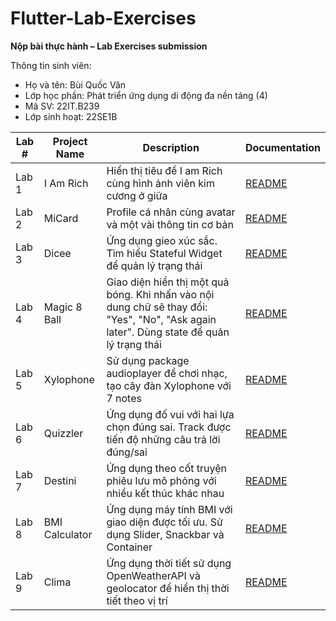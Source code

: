 # Flutter-Lab-Exercises

**Nộp bài thực hành – Lab Exercises submission**

Thông tin sinh viên:

- Họ và tên: Bùi Quốc Văn
- Lớp học phần: Phát triển ứng dụng di động đa nền tảng (4)
- Mã SV: 22IT.B239
- Lớp sinh hoạt: 22SE1B

| Lab # | Project Name | Description | Documentation |
|-------|--------------|-------------|---------------|
| Lab 1 | I Am Rich | Hiển thị tiêu đề I am Rich cùng hình ảnh viên kim cương ở giữa | [README](lab1_i_am_rich/README.md) |
| Lab 2 | MiCard | Profile cá nhân cùng avatar và một vài thông tin cơ bản | [README](lab2_mi_card/README.md) |
| Lab 3 | Dicee | Ứng dụng gieo xúc sắc. Tìm hiểu Stateful Widget để quản lý trạng thái | [README](lab3_dicee/README.md) |
| Lab 4 | Magic 8 Ball | Giao diện hiển thị một quả bóng. Khi nhấn vào nội dung chữ sẽ thay đổi: "Yes", "No", "Ask again later". Dùng state để quản lý trạng thái | [README](lab4_magicball/README.md) |
| Lab 5 | Xylophone | Sử dụng package audioplayer để chơi nhạc, tạo cây đàn Xylophone với 7 notes | [README](lab5_xylophone/README.md) |
| Lab 6 | Quizzler | Ứng dụng đố vui với hai lựa chọn đúng sai. Track được tiến độ những câu trả lời đúng/sai | [README](lab6_quizzler/README.md) |
| Lab 7 | Destini | Ứng dụng theo cốt truyện phiêu lưu mô phỏng với nhiều kết thúc khác nhau | [README](lab7_destini/README.md) |
| Lab 8 | BMI Calculator | Ứng dụng máy tính BMI với giao diện được tối ưu. Sử dụng Slider, Snackbar và Container | [README](lab8_bmi/README.md) |
| Lab 9 | Clima | Ứng dụng thời tiết sử dụng OpenWeatherAPI và geolocator để hiển thị thời tiết theo vị trí | [README](lab9_clima/README.md) |
